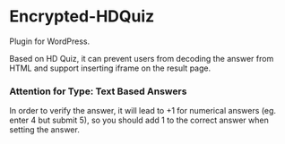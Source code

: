 # Encrypted-HDQuiz
Plugin for WordPress. 

Based on HD Quiz, it can prevent users from decoding the answer from HTML and support inserting iframe on the result page.
### Attention for Type: Text Based Answers
In order to verify the answer, it will lead to +1 for numerical answers (eg. enter 4 but submit 5), so you should add 1 to the correct answer when setting the answer.

